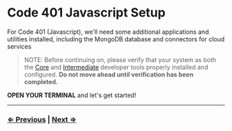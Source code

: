 # Code 401 Javascript Setup

For Code 401 (Javascript), we'll need some additional applications and utilities installed, including the MongoDB database and connectors for cloud services

> NOTE: Before continuing on, please verify that your system as both the [Core](../system-setup/11-verify) and [Intermediate](../code-301/verify) developer tools properly installed and configured. **Do not move ahead until verification has been completed.**

**OPEN YOUR TERMINAL** and let's get started!

---

### [⇐ Previous](../README.md) | [Next ⇒](./1-httpie.md)
